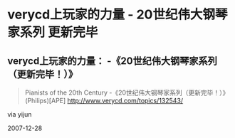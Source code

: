 # verycd上玩家的力量 - 20世纪伟大钢琴家系列 更新完毕

## verycd上玩家的力量： -《20世纪伟大钢琴家系列（更新完毕！）》
> Pianists of the 20th Century -《20世纪伟大钢琴家系列（更新完毕！）》(Philips)[APE]
> http://www.verycd.com/topics/132543/

via yijun


2007-12-28